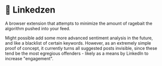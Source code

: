 # 🌼 Linkedzen

A browser extension that attempts to minimize the amount of ragebait the algorithm pushed into your feed.

Might possible add some more advanced sentiment analysis in the future, and like a blacklist of certain keywords. However, as an extremely simple proof of concept, it currently turns all suggested posts invisible, since these tend be the most egregious offenders - likely as a means by LinkedIn to increase "engagement".
